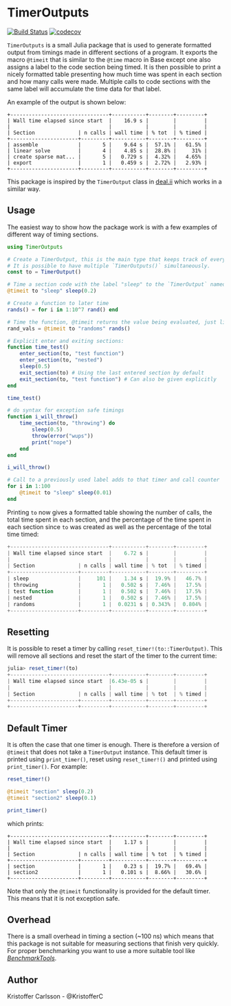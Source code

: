 # TimerOutputs

[![Build Status](https://travis-ci.org/KristofferC/TimerOutputs.jl.svg?branch=master)](https://travis-ci.org/KristofferC/TimerOutputs.jl) [![codecov](https://codecov.io/gh/KristofferC/TimerOutputs.jl/branch/master/graph/badge.svg)](https://codecov.io/gh/KristofferC/TimerOutputs.jl)

`TimerOutputs` is a small Julia package that is used to generate formatted output from timings made in different sections of a program.
It exports the macro `@timeit` that is similar to the `@time` macro in Base except one also assigns a label to the code section being timed.
It is then possible to print a nicely formatted table presenting how much time was spent in each section and how many calls were made.
Multiple calls to code sections with the same label will accumulate the time data for that label.

An example of the output is shown below:

```
+--------------------------------+-----------+--------+---------+
| Wall time elapsed since start  |    16.9 s |        |         |
|                                |           |        |         |
| Section              | n calls | wall time | % tot  | % timed |
+----------------------+---------+-----------+--------+---------+
| assemble             |       5 |    9.64 s |  57.1% |   61.5% |
| linear solve         |       4 |    4.85 s |  28.8% |     31% |
| create sparse mat... |       5 |   0.729 s |  4.32% |   4.65% |
| export               |       1 |   0.459 s |  2.72% |   2.93% |
+----------------------+---------+-----------+--------+---------+
```

This package is inspired by the `TimerOutput` class in [deal.ii](https://dealii.org/) which works in a similar way.

## Usage

The easiest way to show how the package work is with a few examples of different way of timing sections.

```julia
using TimerOutputs

# Create a TimerOutput, this is the main type that keeps track of everything.
# It is possible to have multiple `TimerOutputs()` simultaneously.
const to = TimerOutput()

# Time a section code with the label "sleep" to the `TimerOutput` named "to"
@timeit to "sleep" sleep(0.2)

# Create a function to later time
rands() = for i in 1:10^7 rand() end

# Time the function, @timeit returns the value being evaluated, just like Base @time
rand_vals = @timeit to "randoms" rands()

# Explicit enter and exiting sections:
function time_test()
    enter_section(to, "test function")
    enter_section(to, "nested")
    sleep(0.5)
    exit_section(to) # Using the last entered section by default
    exit_section(to, "test function") # Can also be given explicitly 
end

time_test()

# do syntax for exception safe timings
function i_will_throw()
    time_section(to, "throwing") do
        sleep(0.5)
        throw(error("wups"))
        print("nope")
    end
end

i_will_throw()

# Call to a previously used label adds to that timer and call counter
for i in 1:100
    @timeit to "sleep" sleep(0.01)
end
```

Printing `to` now gives a formatted table showing the number of calls, the total time spent in each section, and the percentage of the time spent in each section since `to` was created as well as the percentage of the total time timed:

```julia
+--------------------------------+-----------+--------+---------+
| Wall time elapsed since start  |    6.72 s |        |         |
|                                |           |        |         |
| Section              | n calls | wall time | % tot  | % timed |
+----------------------+---------+-----------+--------+---------+
| sleep                |     101 |    1.34 s |  19.9% |   46.7% |
| throwing             |       1 |   0.502 s |  7.46% |   17.5% |
| test function        |       1 |   0.502 s |  7.46% |   17.5% |
| nested               |       1 |   0.502 s |  7.46% |   17.5% |
| randoms              |       1 |  0.0231 s | 0.343% |  0.804% |
+----------------------+---------+-----------+--------+---------+
```

## Resetting

It is possible to reset a timer by calling `reset_timer!(to::TimerOutput)`. This will remove all sections and reset the start of the timer to the current time:

```julia
julia> reset_timer!(to)
+--------------------------------+-----------+--------+---------+
| Wall time elapsed since start  |6.43e-05 s |        |         |
|                                |           |        |         |
| Section              | n calls | wall time | % tot  | % timed |
+----------------------+---------+-----------+--------+---------+
+----------------------+---------+-----------+--------+---------+
```

## Default Timer

It is often the case that one timer is enough. There is therefore a version of `@timeit` that does not take a `TimerOutput` instance.
This default timer is printed using `print_timer()`, reset using `reset_timer!()` and printed using `print_timer()`.
For example:

```julia
reset_timer!()

@timeit "section" sleep(0.2)
@timeit "section2" sleep(0.1)

print_timer()
```

which prints:
```
+--------------------------------+-----------+--------+---------+
| Wall time elapsed since start  |    1.17 s |        |         |
|                                |           |        |         |
| Section              | n calls | wall time | % tot  | % timed |
+----------------------+---------+-----------+--------+---------+
| section              |       1 |    0.23 s |  19.7% |   69.4% |
| section2             |       1 |   0.101 s |  8.66% |   30.6% |
+----------------------+---------+-----------+--------+---------+
```

Note that only the `@timeit` functionality is provided for the default timer. This means that it is not exception safe.


## Overhead

There is a small overhead in timing a section (~100 ns) which means that this package is not suitable for measuring sections that finish very quickly.
For proper benchmarking you want to use a more suitable tool like [*BenchmarkTools*](https://github.com/JuliaCI/BenchmarkTools.jl).

## Author

Kristoffer Carlsson - @KristofferC